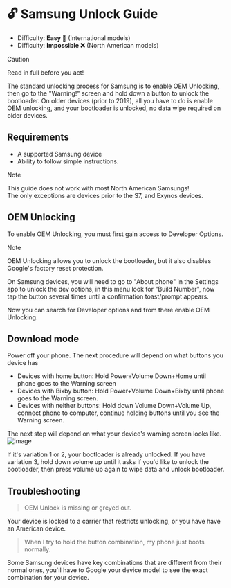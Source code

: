 # 🔓️ Samsung Unlock Guide

- Difficulty: **Easy 📗** (International models)
- Difficulty: **Impossible ❌** (North American models)

> [!CAUTION]
> Read in full before you act!

The standard unlocking process for Samsung is to enable OEM Unlocking, then go to the "Warning!" screen and hold down a button to unlock the bootloader. On older devices (prior to 2019), all you have to do is enable OEM unlocking, and your bootloader is unlocked, no data wipe required on older devices.

## Requirements

- A supported Samsung device
- Ability to follow simple instructions.

> [!NOTE]
> This guide does not work with most North American Samsungs!<br/>
> The only exceptions are devices prior to the S7, and Exynos devices.

## OEM Unlocking

To enable OEM Unlocking, you must first gain access to Developer Options.

> [!NOTE]
> OEM Unlocking allows you to unlock the bootloader, but it also disables Google's factory reset protection.

On Samsung devices, you will need to go to "About phone" in the Settings app to unlock the dev options, 
in this menu look for "Build Number", 
now tap the button several times until a confirmation toast/prompt appears.

Now you can search for Developer options and from there enable OEM Unlocking.

## Download mode
Power off your phone. The next procedure will depend on what buttons you device has
- Devices with home button: Hold Power+Volume Down+Home until phone goes to the Warning screen
- Devices with Bixby button: Hold Power+Volume Down+Bixby until phone goes to the Warning screen.
- Devices with neither buttons: Hold down Volume Down+Volume Up, connect phone to computer, continue holding buttons until you see the Warning screen.

The next step will depend on what your device's warning screen looks like.
![image](https://github.com/user-attachments/assets/11dcf926-989f-420d-b8f2-29c63bb5dc58)

If it's variation 1 or 2, your bootloader is already unlocked. If you have variation 3, hold down volume up until it asks if you'd like to unlock the bootloader, then press volume up again to wipe data and unlock bootloader. 


## Troubleshooting

> OEM Unlock is missing or greyed out.

Your device is locked to a carrier that restricts unlocking, or you have have an American device.

> When I try to hold the button combination, my phone just boots normally.

Some Samsung devices have key combinations that are different from their normal ones, you'll have to Google your device model to see the exact combination for your device.
